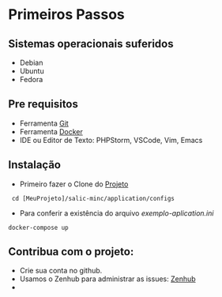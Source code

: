 # Primeiros Passos

## Sistemas operacionais suferidos
* Debian
* Ubuntu
* Fedora

## Pre requisitos
* Ferramenta [Git](https://www.udemy.com/git-e-github-para-iniciantes/)
* Ferramenta [Docker](https://youtu.be/0cDj7citEjE)
* IDE ou Editor de Texto: PHPStorm, VSCode, Vim, Emacs

## Instalação
* Primeiro fazer o Clone do [Projeto](https://github.com/culturagovbr/salic-minc.git)

```
 cd [MeuProjeto]/salic-minc/application/configs
```
* Para conferir a existência do arquivo *exemplo-aplication.ini*
```
docker-compose up
```


## Contribua com o projeto:

* Crie sua conta no github.
* Usamos o Zenhub para administrar as issues: [Zenhub](https://app.zenhub.com/workspace/o/culturagovbr/salic-minc/boards?repos=104502087)
* 
